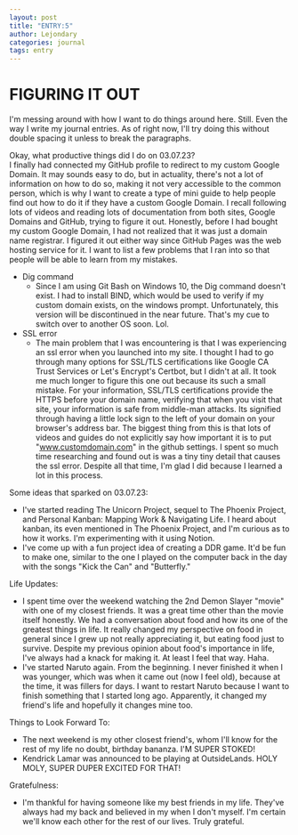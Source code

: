 ```yaml
---
layout: post
title: "ENTRY:5"
author: Lejondary
categories: journal
tags: entry
---
```


# FIGURING IT OUT

I'm messing around with how I want to do things around here. Still. Even the way I write my journal entries. As of right now, I'll try doing this without double spacing it unless to break the paragraphs.  

Okay, what productive things did I do on 03.07.23?  
I finally had connected my GitHub profile to redirect to my custom Google Domain. It may sounds easy to do, but in actuality, there's not a lot of information on how to do so, making it not very accessible to the common person, which is why I want to create a type of mini guide to help people find out how to do it if they have a custom Google Domain. I recall following lots of videos and reading lots of documentation from both sites, Google Domains and GitHub, trying to figure it out. Honestly, before I had bought my custom Google Domain, I had not realized that it was just a domain name registrar. I figured it out either way since GitHub Pages was the web hosting service for it. I want to list a few problems that I ran into so that people will be able to learn from my mistakes.  

- Dig command  
	- Since I am using Git Bash on Windows 10, the Dig command doesn't exist. I had to install BIND, which would be used to verify if my custom domain exists, on the windows prompt. Unfortunately, this version will be discontinued in the near future. That's my cue to switch over to another OS soon. Lol. 
- SSL error  
	- The main problem that I was encountering is that I was experiencing an ssl error when you launched into my site. I thought I had to go through many options for SSL/TLS certifications like Google CA Trust Services or Let's Encrypt's Certbot, but I didn't at all. It took me much longer to figure this one out because its such a small mistake. For your information, SSL/TLS certifications provide the HTTPS before your domain name, verifying that when you visit that site, your information is safe from middle-man attacks. Its signified through having a little lock sign to the left of your domain on your browser's address bar. The biggest thing from this is that lots of videos and guides do not explicitly say how important it is to put "www.customdomain.com" in the github settings. I spent so much time researching and found out is was a tiny tiny detail that causes the ssl error. Despite all that time, I'm glad I did because I learned a lot in this process. 

Some ideas that sparked on 03.07.23:  
- I've started reading The Unicorn Project, sequel to The Phoenix Project, and Personal Kanban: Mapping Work & Navigating Life. I heard about kanban, its even mentioned in The Phoenix Project, and I'm curious as to how it works. I'm experimenting with it using Notion.
- I've come up with a fun project idea of creating a DDR game.  It'd be fun to make one, similar to the one I played on the computer back in the day with the songs "Kick the Can" and "Butterfly."

Life Updates:  
- I spent time over the weekend watching the 2nd Demon Slayer "movie" with one of my closest friends. It was a great time other than the movie itself honestly. We had a conversation about food and how its one of the greatest things in life. It really changed my perspective on food in general since I grew up not really appreciating it, but eating food just to survive. Despite my previous opinion about food's importance in life, I've always had a knack for making it. At least I feel that way. Haha. 
- I've started Naruto again. From the beginning. I never finished it when I was younger, which was when it came out (now I feel old), because at the time, it was fillers for days. I want to restart Naruto because I want to finish something that I started long ago. Apparently, it changed my friend's life and hopefully it changes mine too.  

Things to Look Forward To:  
- The next weekend is my other closest friend's, whom I'll know for the rest of my life no doubt, birthday bananza. I'M SUPER STOKED!
- Kendrick Lamar was announced to be playing at OutsideLands. HOLY MOLY, SUPER DUPER EXCITED FOR THAT!  

Gratefulness:  
- I'm thankful for having someone like my best friends in my life. They've always had my back and believed in my when I don't myself. I'm certain we'll know each other for the rest of our lives. Truly grateful.  

